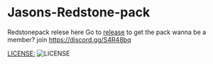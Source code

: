 # Jasons-Redstone-pack
Redstonepack relese here
Go to [release](https://github.com/JTSserver/Jasons-Redstone-pack/releases) to get the pack
wanna be a member? join https://discord.gg/S4R48bq

[LICENSE:](https://creativecommons.org/licenses/by-nc-sa/3.0/hk/)
![LICENSE](https://i.creativecommons.org/l/by-nc-sa/4.0/88x31.png)
